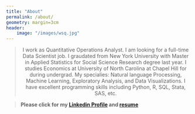 ```yaml
---
title: "About"
permalink: /about/
geometry: margin=3cm
header:
    image: "/images/wsq.jpg"
---
```



> <center>I work as Quantitative Operations Analyst. I am looking for a full-time Data Scientist job. I graudated from New York University with Master in Applied Statistics for Social Science Research degree last year. I studies Economics at University of North Carolina at Chapel Hill for during undergrad. My specialies: Natural language Processing, Machine Learning, Exploratory Analysis, and Data Visualizations. I have excellent programming skills including Python, R, SQL, Stata, SAS, etc. </center>


> **Please click for my [Linkedin Profile](https://www.linkedin.com/in/junyanyao/) and [resume](https://github.com/junyanyao/junyanyao.github.io/blob/3d649284bb16bcd4b3f88393b008afcf617e51dd/Yao_Resume_github.pdf)**
>